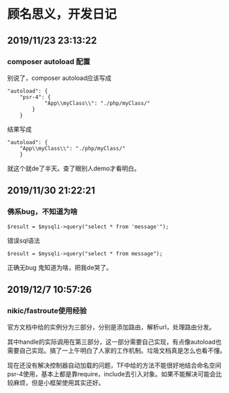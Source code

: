# 顾名思义，开发日记

## 2019/11/23 23:13:22

### composer autoload 配置

别说了，composer autoload应该写成

    "autoload": {
        "psr-4": {
                "App\\myClass\\": "./php/myClass/"
            }
        }

结果写成

    "autoload": {
        "App\\myClass\\": "./php/myClass/"
        }

就这个就de了半天。查了眼别人demo才看明白。

## 2019/11/30 21:22:21

### 佛系bug，不知道为啥

    $result = $mysqli->query("select * from 'message'");

错误sql语法

    $result = $mysqli->query("select * from message");

正确无bug
鬼知道为啥，把我de哭了。

## 2019/12/7 10:57:26

### nikic/fastroute使用经验

官方文档中给的实例分为三部分，分别是添加路由，解析url，处理路由分发。

其中handle的实际调用在第三部分，这一部分需要自己实现，有点像autoload也需要自己实现。搞了一上午明白了人家的工作机制。垃圾文档真是怎么也看不懂。

现在还没有解决控制器自动加载的问题，TF中给的方法不能很好地结合命名空间psr-4使用，基本上都是靠require，include去引入对象。如果不能解决可能会比较麻烦，但是小框架使用其实还好。